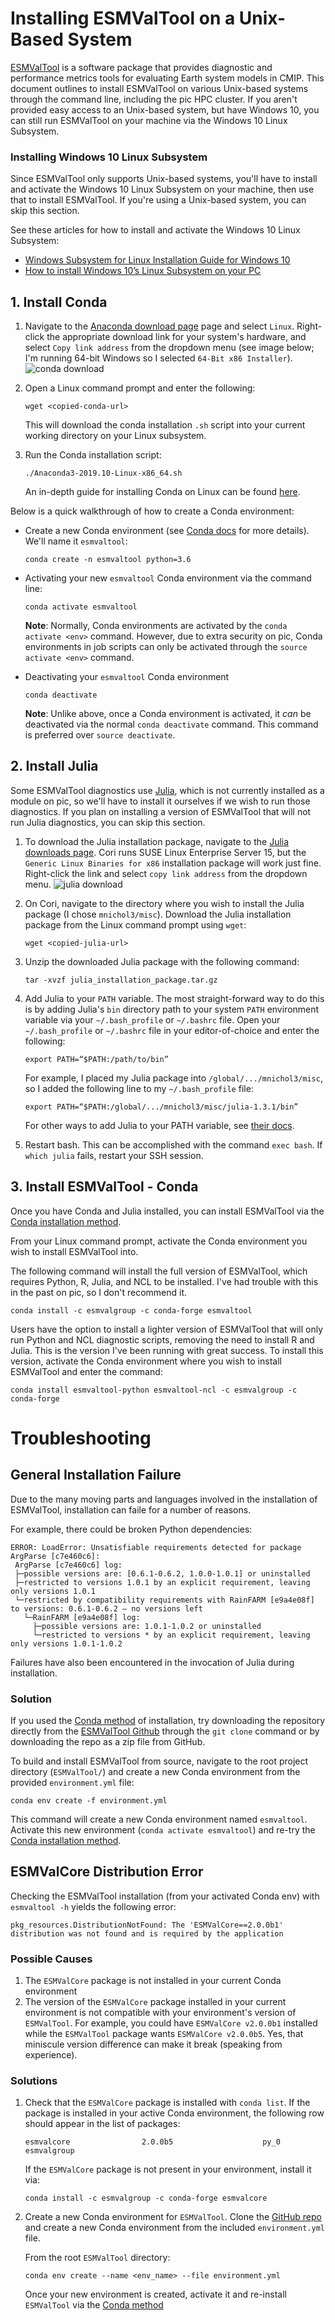 # Installing ESMValTool on a Unix-Based System
[ESMValTool](https://github.com/ESMValGroup/ESMValTool) is a software package that provides diagnostic and performance metrics tools for evaluating Earth system models in CMIP. This document outlines to install ESMValTool on various Unix-based systems through the command line, including the pic HPC cluster. If you aren't provided easy access to an Unix-based system, but have Windows 10, you can still run ESMValTool on your machine via the Windows 10 Linux Subsystem. 

### Installing Windows 10 Linux Subsystem
Since ESMValTool only supports Unix-based systems, you'll have to install and activate the Windows 10 Linux Subsystem on your machine, then use that to install ESMValTool. If you're using a Unix-based system, you can skip this section.

See these articles for how to install and activate the Windows 10 Linux Subsystem:
* [Windows Subsystem for Linux Installation Guide for Windows 10](https://docs.microsoft.com/en-us/windows/wsl/install-win10)
* [How to install Windows 10’s Linux Subsystem on your PC](https://www.onmsft.com/how-to/how-to-install-windows-10s-linux-subsystem-on-your-pc)

## 1. Install Conda
1. Navigate to the [Anaconda download page](https://www.anaconda.com/distribution/) page and select `Linux`. Right-click the appropriate download link for your system's hardware, and select `Copy link address` from the dropdown menu (see image below; I'm running 64-bit Windows so I selected `64-Bit x86 Installer`).
![conda download](imgs/cond-dl.png)

2. Open a Linux command prompt and enter the following:
   ```
   wget <copied-conda-url>
   ```

   This will download the conda installation `.sh` script into your current working directory on your Linux subsystem. 

3. Run the Conda installation script:
   ```
   ./Anaconda3-2019.10-Linux-x86_64.sh
   ```
   An in-depth guide for installing Conda on Linux can be found [here](https://www.digitalocean.com/community/tutorials/how-to-install-anaconda-on-ubuntu-18-04-quickstart).


Below is a quick walkthrough of how to create a Conda environment:
* Create a new Conda environment (see [Conda docs](https://docs.conda.io/projects/conda/en/latest/user-guide/tasks/manage-environments.html#creating-an-environment-with-commands) for more details). We'll name it `esmvaltool`:
  ```
  conda create -n esmvaltool python=3.6
  ```
  
* Activating your new `esmvaltool` Conda environment via the command line:
  ```
  conda activate esmvaltool
  ```
  
  **Note**: Normally, Conda environments are activated by the `conda activate <env>` command. However, due to extra security on pic, Conda environments in job scripts can only be activated through the `source activate <env>` command. 
  
* Deactivating your `esmvaltool` Conda environment
  ```
  conda deactivate
  ```
  
  **Note**: Unlike above, once a Conda environment is activated, it *can* be deactivated via the normal `conda deactivate` command. This command is preferred over `source deactivate`. 

## 2. Install Julia
Some ESMValTool diagnostics use [Julia](https://julialang.org), which is not currently installed as a module on pic, so we'll have to install it ourselves if we wish to run those diagnostics. If you plan on installing a version of ESMValTool that will not run Julia diagnostics, you can skip this section.

1. To download the Julia installation package, navigate to the [Julia downloads page](https://julialang.org/downloads/). Cori runs SUSE Linux Enterprise Server 15, but the `Generic Linux Binaries for x86` installation package will work just fine. Right-click the link and select `copy link address` from the dropdown menu.
![julia download](imgs/julia-dl.png)

2. On Cori, navigate to the directory where you wish to install the Julia package (I chose `mnichol3/misc`). Download the Julia installation package from the Linux command prompt using `wget`:
   ```
   wget <copied-julia-url>
   ```
   
3. Unzip the downloaded Julia package with the following command:
   ```
   tar -xvzf julia_installation_package.tar.gz
   ```
   
4. Add Julia to your `PATH` variable. The most straight-forward way to do this is by adding Julia's `bin` directory path to your system `PATH` environment variable via your `~/.bash_profile` or `~/.bashrc` file. 
  Open your `~/.bash_profile` or `~/.bashrc` file in your editor-of-choice and enter the following:
    ```
    export PATH=“$PATH:/path/to/bin”
    ```
    For example, I placed my Julia package into `/global/.../mnichol3/misc`, so I added the following line to my `~/.bash_profile` file:
    ```
    export PATH=“$PATH:/global/.../mnichol3/misc/julia-1.3.1/bin”
    ```
    For other ways to add Julia to your PATH variable, see [their docs](https://julialang.org/downloads/platform/).
    
5. Restart bash. This can be accomplished with the command `exec bash`. If `which julia` fails, restart your SSH session.


## 3. Install ESMValTool - Conda
Once you have Conda and Julia installed, you can install ESMValTool via the [Conda installation method](https://esmvaltool.readthedocs.io/en/latest/getting_started/install.html#conda-installation).

From your Linux command prompt, activate the Conda environment you wish to install ESMValTool into.

The following command will install the full version of ESMValTool, which requires Python, R, Julia, and NCL to be installed. I've had trouble with this in the past on pic, so I don't recommend it.
```
conda install -c esmvalgroup -c conda-forge esmvaltool
```


Users have the option to install a lighter version of ESMValTool that will only run Python and NCL diagnostic scripts, removing the need to install R and Julia. This is the version I've been running with great success. To install this version, activate the Conda environment where you wish to install ESMValTool and enter the command:
```
conda install esmvaltool-python esmvaltool-ncl -c esmvalgroup -c conda-forge
```



# Troubleshooting

## General Installation Failure
Due to the many moving parts and languages involved in the installation of ESMValTool, installation can faile for a number of reasons. 

For example, there could be broken Python dependencies:
```
ERROR: LoadError: Unsatisfiable requirements detected for package ArgParse [c7e460c6]:
 ArgParse [c7e460c6] log:
 ├─possible versions are: [0.6.1-0.6.2, 1.0.0-1.0.1] or uninstalled
 ├─restricted to versions 1.0.1 by an explicit requirement, leaving only versions 1.0.1
 └─restricted by compatibility requirements with RainFARM [e9a4e08f] to versions: 0.6.1-0.6.2 — no versions left
   └─RainFARM [e9a4e08f] log:
     ├─possible versions are: 1.0.1-1.0.2 or uninstalled
     └─restricted to versions * by an explicit requirement, leaving only versions 1.0.1-1.0.2
```
Failures have also been encountered in the invocation of Julia during installation.

### Solution
If you used the [Conda method](#3-install-esmvaltool---conda) of installation, try downloading the repository directly from the [ESMValTool Github](https://github.com/ESMValGroup/ESMValTool) through the `git clone` command or by downloading the repo as a zip file from GitHub. 

To build and install ESMValTool from source, navigate to the root project directory (`ESMValTool/`) and create a new Conda environment from the provided `environment.yml` file:
```
conda env create -f environment.yml
```
This command will create a new Conda environment named `esmvaltool`. Activate this new environment (`conda activate esmvaltool`) and re-try the [Conda installation method](#3-install-esmvaltool---conda).

## ESMValCore Distribution Error
Checking the ESMValTool installation (from your activated Conda env) with `esmvaltool -h` yields the following error:
```
pkg_resources.DistributionNotFound: The 'ESMValCore==2.0.0b1' distribution was not found and is required by the application
```

### Possible Causes
1. The `ESMValCore` package is not installed in your current Conda environment
2. The version of the `ESMValCore` package installed in your current environment is not compatible with your environment's version of `ESMValTool`. For example, you could have `ESMValCore v2.0.0b1` installed while the `ESMValTool` package wants `ESMValCore v2.0.0b5`. Yes, that miniscule version difference can make it break (speaking from experience).

### Solutions
1. Check that the `ESMValCore` package is installed with `conda list`. If the package is installed in your active Conda environment, the following row should appear in the list of packages:
    ```
    esmvalcore                2.0.0b5                    py_0    esmvalgroup
    ```
    If the `ESMValCore` package is not present in your environment, install it via:
    ```
    conda install -c esmvalgroup -c conda-forge esmvalcore
    ```
 2. Create a new Conda environment for `ESMValTool`. Clone the [GitHub repo](https://github.com/ESMValGroup/ESMValTool) and create a new Conda environment from the included `environment.yml` file. 
     
     From the root `ESMValTool` directory:
     ```
     conda env create --name <env_name> --file environment.yml
     ```
     Once your new environment is created, activate it and re-install `ESMValTool` via the [Conda method](#3-install-esmvaltool---conda)
